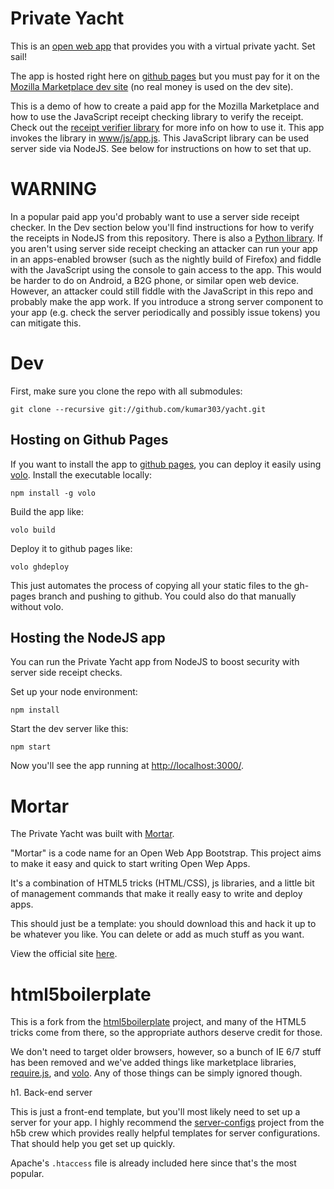 # Private Yacht

This is an [open web app](https://developer.mozilla.org/en/Apps/)
that provides you with a virtual private yacht.
Set sail!

The app is hosted right here on
[github pages](http://kumar303.github.com/yacht/)
but you must pay
for it on the
[Mozilla Marketplace dev site](https://marketplace-dev.allizom.org/app/private-yacht/)
(no real money is used on the dev site).

This is a demo of how to create a paid app for the Mozilla Marketplace
and how to use the JavaScript receipt checking library to verify the receipt.
Check out the
[receipt verifier library](https://github.com/mozilla/receiptverifier)
for more info on how to use it. This app invokes the library in
[www/js/app.js](https://github.com/kumar303/yacht/blob/master/www/js/app.js).
This JavaScript library can be used server side via NodeJS. See below for
instructions on how to set that up.

# WARNING

In a popular paid app you'd probably want to use a server side receipt checker.
In the Dev section below you'll find instructions for how to verify the receipts
in NodeJS from this repository.
There is also a
[Python library](http://receipts.readthedocs.org/en/latest/).
If you aren't using server side receipt checking
an attacker can run your app in an apps-enabled browser
(such as the nightly build of Firefox) and fiddle with the JavaScript
using the console to gain access to the app. This would be harder to do
on Android, a B2G phone, or similar open web device.
However, an attacker could still fiddle with the JavaScript in this repo
and probably make the app work. If you introduce a strong server component
to your app (e.g. check the server periodically and possibly issue tokens)
you can mitigate this.

# Dev

First, make sure you clone the repo with all submodules:

`git clone --recursive git://github.com/kumar303/yacht.git`

## Hosting on Github Pages

If you want to install the app to [github pages](http://pages.github.com/),
you can deploy it easily using [volo](https://github.com/volojs/volo).
Install the executable locally:

`npm install -g volo`

Build the app like:

`volo build`

Deploy it to github pages like:

`volo ghdeploy`

This just automates the process of copying all your static files to the gh-pages
branch and pushing to github. You could also do that manually without volo.

## Hosting the NodeJS app

You can run the Private Yacht app from NodeJS to boost security with server side
receipt checks.

Set up your node environment:

`npm install`

Start the dev server like this:

`npm start`

Now you'll see the app running at [http://localhost:3000/](http://localhost:3000/).


# Mortar

The Private Yacht was built with [Mortar](http://jlongster.github.com/mortar).

"Mortar" is a code name for an Open Web App Bootstrap.
This project aims to make it easy and quick to start writing Open Wep Apps.

It's a combination of HTML5 tricks (HTML/CSS), js libraries, and
a little bit of management commands that make it really easy to write and deploy apps.

This should just be a template: you should download this and
hack it up to be whatever you like. You can delete or add as much stuff as you want.

View the official site [here](http://jlongster.github.com/mortar).

# html5boilerplate

This is a fork from the
[html5boilerplate](http://html5boilerplate.com/) project, and many of the HTML5
tricks come from there, so the appropriate authors deserve credit for those.

We don't need to target older browsers, however, so a bunch of IE 6/7
stuff has been removed and we've added things like marketplace libraries,
[require.js](http://requirejs.org/), and [volo](https://github.com/volojs/volo).
Any of those things can be simply ignored though.

h1. Back-end server

This is just a front-end template, but you'll most likely need to set up a
server for your app. I highly recommend the
[server-configs](https://github.com/h5bp/server-configs) project from the
h5b crew which provides really helpful templates for server configurations.
That should help you get set up quickly.

Apache's `.htaccess` file is already included here since that's the most popular.
